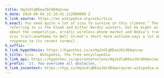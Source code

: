```yaml
---
title: HqJodlqREeaJbCd04qncow
h_date: 2016-08-04 22:16:41.212000000 Z
h_link_source: https://en.wikipedia.org/wiki/Sisu
h_exact: You need quite a lot of sisu to survive in this climate." The climate he's
  referring to is the bleak and bitter Nordic winters, but he might as well be talking
  about the competitive, erratic wireless-phone market and Nokia's travails. This
  sisu trait—anathema to Wall Street's short-term outlook—says a lot about Nokia's
  response to its recent turmoil.
h_suffix: ''
h_link_hypothesis: https://hypothes.is/a/HqJodlqREeaJbCd04qncow
h_title: Sisu - Wikipedia, the free encyclopedia
h_link_api: https://hypothes.is/api/annotations/HqJodlqREeaJbCd04qncow
h_prefix: 'it. You overcome all obstacles. '
h_link_incontext: https://hyp.is/HqJodlqREeaJbCd04qncow/en.wikipedia.org/wiki/Sisu
---
```


